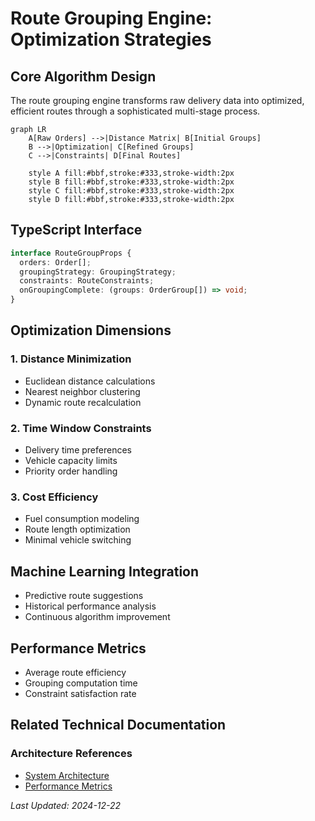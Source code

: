# Route Grouping Engine: Optimization Strategies

## Core Algorithm Design

The route grouping engine transforms raw delivery data into optimized, efficient routes through a sophisticated multi-stage process.

```mermaid
graph LR
    A[Raw Orders] -->|Distance Matrix| B[Initial Groups]
    B -->|Optimization| C[Refined Groups]
    C -->|Constraints| D[Final Routes]
    
    style A fill:#bbf,stroke:#333,stroke-width:2px
    style B fill:#bbf,stroke:#333,stroke-width:2px
    style C fill:#bbf,stroke:#333,stroke-width:2px
    style D fill:#bbf,stroke:#333,stroke-width:2px
```

## TypeScript Interface

```typescript
interface RouteGroupProps {
  orders: Order[];
  groupingStrategy: GroupingStrategy;
  constraints: RouteConstraints;
  onGroupingComplete: (groups: OrderGroup[]) => void;
}
```

## Optimization Dimensions

### 1. Distance Minimization
- Euclidean distance calculations
- Nearest neighbor clustering
- Dynamic route recalculation

### 2. Time Window Constraints
- Delivery time preferences
- Vehicle capacity limits
- Priority order handling

### 3. Cost Efficiency
- Fuel consumption modeling
- Route length optimization
- Minimal vehicle switching

## Machine Learning Integration
- Predictive route suggestions
- Historical performance analysis
- Continuous algorithm improvement

## Performance Metrics
- Average route efficiency
- Grouping computation time
- Constraint satisfaction rate

## Related Technical Documentation

### Architecture References
- [System Architecture](../architecture.md)
- [Performance Metrics](../performance.md)

*Last Updated: 2024-12-22*
